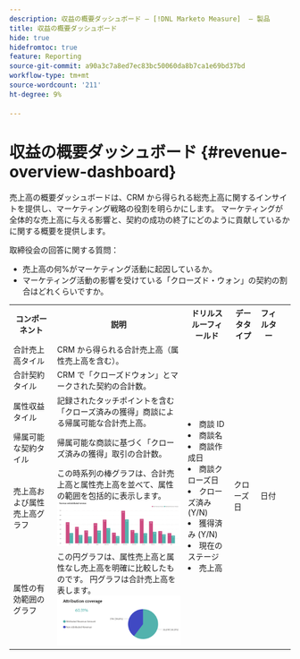 ```yaml
---
description: 収益の概要ダッシュボード — [!DNL Marketo Measure]  — 製品
title: 収益の概要ダッシュボード
hide: true
hidefromtoc: true
feature: Reporting
source-git-commit: a90a3c7a8ed7ec83bc50060da8b7ca1e69bd37bd
workflow-type: tm+mt
source-wordcount: '211'
ht-degree: 9%

---
```


# 収益の概要ダッシュボード {#revenue-overview-dashboard}

売上高の概要ダッシュボードは、CRM から得られる総売上高に関するインサイトを提供し、マーケティング戦略の役割を明らかにします。 マーケティングが全体的な売上高に与える影響と、契約の成功の終了にどのように貢献しているかに関する概要を提供します。

取締役会の回答に関する質問：

* 売上高の何%がマーケティング活動に起因しているか。
* マーケティング活動の影響を受けている「クローズド・ウォン」の契約の割合はどれくらいですか。

<table>
<tbody> 
  <tr> 
   <th>コンポーネント</th> 
   <th>説明</th>
   <th>ドリルスルーフィールド</th>
   <th>データタイプ</th>
   <th>フィルター</th>
  </tr>
  <tr>
    <td>合計売上高タイル</td>
    <td>CRM から得られる合計売上高（属性売上高を含む）。</td>
    <td rowspan="6"><li>商談 ID</li>
<li>商談名</li>
<li>商談作成日</li>
<li>商談クローズ日</li>
<li>クローズ済み (Y/N)</li>
<li>獲得済み (Y/N)</li>
<li>現在のステージ</li>
<li>売上高</li></td>
    <td rowspan="6">クローズ日</td>
    <td rowspan="6">日付</td>
  </tr>
  <tr>
    <td>合計契約タイル</td>
    <td>CRM で「クローズドウォン」とマークされた契約の合計数。</td>
    <td> </td>
  </tr>
  <tr>
    <td>属性収益タイル</td>
    <td>記録されたタッチポイントを含む「クローズ済みの獲得」商談による帰属可能な合計売上高。</td>
    <td> </td>
  </tr>
  <tr>
    <td>帰属可能な契約タイル</td>
    <td>帰属可能な商談に基づく「クローズ済みの獲得」取引の合計数。</td>
    <td> </td>
  </tr>
  <tr>
    <td>売上高および属性売上高グラフ</td>
    <td>この時系列の棒グラフは、合計売上高と属性売上高を並べて、属性の範囲を包括的に表示します。
    <br/><img src="assets/revenue-overview-dashboard-1.png"></td>
    <td> </td>
  </tr>
  <tr>
    <td>属性の有効範囲のグラフ</td>
    <td>この円グラフは、属性売上高と属性なし売上高を明確に比較したものです。 円グラフは合計売上高を表します。
    <br/>
    <img src="assets/revenue-overview-dashboard-2.png"></td>
    <td> </td>
  </tr>
</tbody>
</table>
